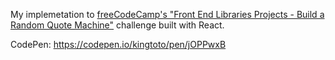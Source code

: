 My implemetation to <a href="https://www.freecodecamp.org/learn/front-end-libraries/front-end-libraries-projects/build-a-random-quote-machine" target="_blank" rel="noopener noreferrer nofollow">freeCodeCamp's "Front End Libraries Projects - Build a Random Quote Machine"</a> challenge built with React. 

CodePen: <a href="https://codepen.io/kingtoto/pen/jOPPwxB" target="_blank" rel="noopener noreferrer nofollow">https://codepen.io/kingtoto/pen/jOPPwxB</a>
